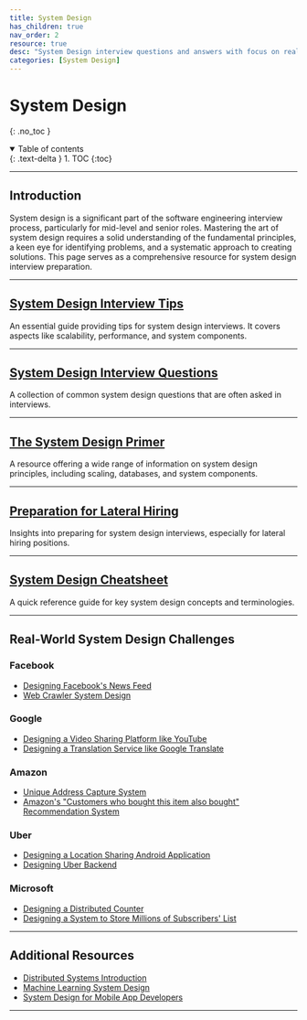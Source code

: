 ```yaml
---
title: System Design
has_children: true
nav_order: 2
resource: true
desc: "System Design interview questions and answers with focus on real-world problems and solutions."
categories: [System Design]
---
```


# System Design
{: .no_toc }

<details open markdown="block">
  <summary>
    Table of contents
  </summary>
  {: .text-delta }
1. TOC
{:toc}
</details>

---

## Introduction

System design is a significant part of the software engineering interview process, particularly for mid-level and senior roles. Mastering the art of system design requires a solid understanding of the fundamental principles, a keen eye for identifying problems, and a systematic approach to creating solutions. This page serves as a comprehensive resource for system design interview preparation.

---

## [System Design Interview Tips](https://github.com/checkcheckzz/system-design-interview)

An essential guide providing tips for system design interviews. It covers aspects like scalability, performance, and system components.

---

## [System Design Interview Questions](https://github.com/sid24rane/System-Design-Interview-Questions)

A collection of common system design questions that are often asked in interviews.

---

## [The System Design Primer](https://github.com/donnemartin/system-design-primer)

A resource offering a wide range of information on system design principles, including scaling, databases, and system components.

---

## [Preparation for Lateral Hiring](https://medium.com/@varungarg6781/preparation-for-lateral-hiring-1d19aac437ef)

Insights into preparing for system design interviews, especially for lateral hiring positions.

---

## [System Design Cheatsheet](https://gist.github.com/vasanthk/485d1c25737e8e72759f)

A quick reference guide for key system design concepts and terminologies.

---

## Real-World System Design Challenges

### Facebook

- [Designing Facebook's News Feed](https://leetcode.com/discuss/interview-question/719253/Design-Facebook-%3A-System-Design-Interview)
- [Web Crawler System Design](https://leetcode.com/discuss/interview-question/124657/Facebook-or-System-Design-or-A-web-crawler-that-will-crawl-Wikipedia)

### Google

- [Designing a Video Sharing Platform like YouTube](https://leetcode.com/discuss/interview-question/system-design/733520/Design-YouTube-Very-detailed-design-with-diagrams)
- [Designing a Translation Service like Google Translate](https://leetcode.com/discuss/interview-question/system-design/318811/Google-or-System-design-or-Design-a-translation-service-like-Google-Translate)

### Amazon

- [Unique Address Capture System](https://leetcode.com/discuss/interview-question/341980/Amazon-or-System-Design-or-System-to-capture-unique-addresses-in-the-entire-world)
- [Amazon's "Customers who bought this item also bought" Recommendation System](https://leetcode.com/discuss/interview-question/system-design/124557/Amazon's-"Customers-who-bought-this-item-also-bought"-recommendation-system)

### Uber

- [Designing a Location Sharing Android Application](https://leetcode.com/discuss/interview-question/124673/Design-a-Location-Sharing-Android-Application)
- [Designing Uber Backend](https://leetcode.com/discuss/interview-question/124542/Design-Uber-Backend)

### Microsoft

- [Designing a Distributed Counter](https://leetcode.com/discuss/interview-question/system-design/685310/Microsoft-virtual-or-Design-distributed-counter)
- [Designing a System to Store Millions of Subscribers' List](https://leetcode.com/discuss/interview-question/system-design/680047/How-will-you-store-millions-of-subscribers-list-(assume-it-as-email-id))

---

## Additional Resources

- [Distributed Systems Introduction](https://leetcode.com/discuss/general-discussion/1105898/System-Design%3A-Introduction-to-Distributed-Systems-or-Designing-a-highly-available-system)
- [Machine Learning System Design](https://leetcode.com/discuss/interview-question/system-design/566057/Machine-Learning-System-Design-%3A-A-framework-for-the-interview-day)
- [System Design for Mobile App Developers](https://leetcode.com/discuss/interview-question/system-design/691010/System-Design-for-Mobile-App-Developers)

---

